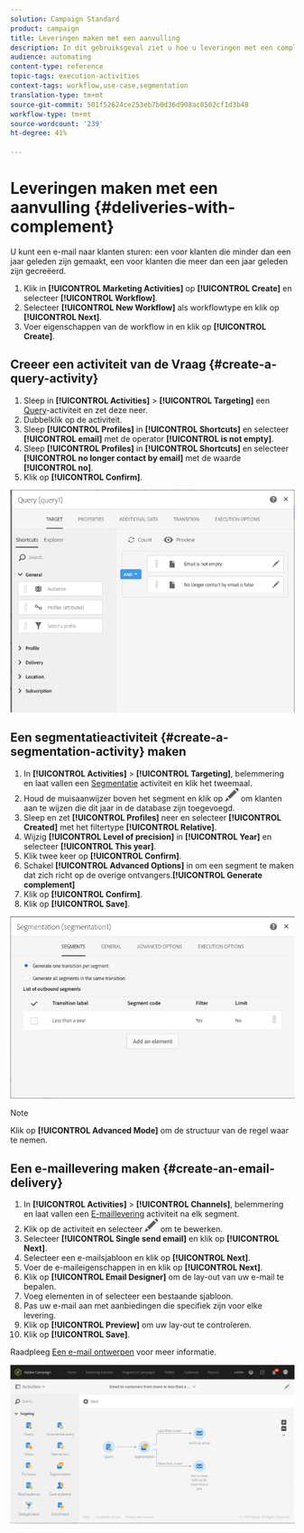 ```yaml
---
solution: Campaign Standard
product: campaign
title: Leveringen maken met een aanvulling
description: In dit gebruiksgeval ziet u hoe u leveringen met een complement maakt.
audience: automating
content-type: reference
topic-tags: execution-activities
context-tags: workflow,use-case,segmentation
translation-type: tm+mt
source-git-commit: 501f52624ce253eb7b0d36d908ac8502cf1d3b48
workflow-type: tm+mt
source-wordcount: '239'
ht-degree: 41%

---
```



# Leveringen maken met een aanvulling {#deliveries-with-complement}

U kunt een e-mail naar klanten sturen: een voor klanten die minder dan een jaar geleden zijn gemaakt, een voor klanten die meer dan een jaar geleden zijn gecreëerd.

1. Klik in **[!UICONTROL Marketing Activities]** op **[!UICONTROL Create]** en selecteer **[!UICONTROL Workflow]**.
1. Selecteer **[!UICONTROL New Workflow]** als workflowtype en klik op **[!UICONTROL Next]**.
1. Voer eigenschappen van de workflow in en klik op **[!UICONTROL Create]**.

## Creeer een activiteit van de Vraag {#create-a-query-activity}

1. Sleep in **[!UICONTROL Activities]** > **[!UICONTROL Targeting]** een [Query](../../automating/using/query.md)-activiteit en zet deze neer.
1. Dubbelklik op de activiteit.
1. Sleep **[!UICONTROL Profiles]** in **[!UICONTROL Shortcuts]** en selecteer **[!UICONTROL email]** met de operator **[!UICONTROL is not empty]**.
1. Sleep **[!UICONTROL Profiles]** in **[!UICONTROL Shortcuts]** en selecteer **[!UICONTROL no longer contact by email]** met de waarde **[!UICONTROL no]**.
1. Klik op **[!UICONTROL Confirm]**.

![](assets/wf-complement-query.png)

## Een segmentatieactiviteit {#create-a-segmentation-activity} maken

1. In **[!UICONTROL Activities]** > **[!UICONTROL Targeting]**, belemmering en laat vallen een [Segmentatie](../../automating/using/segmentation.md) activiteit en klik het tweemaal.
1. Houd de muisaanwijzer boven het segment en klik op ![](assets/edit_darkgrey-24px.png) om klanten aan te wijzen die dit jaar in de database zijn toegevoegd.
1. Sleep en zet **[!UICONTROL Profiles]** neer en selecteer **[!UICONTROL Created]** met het filtertype **[!UICONTROL Relative]**.
1. Wijzig **[!UICONTROL Level of precision]** in **[!UICONTROL Year]** en selecteer **[!UICONTROL This year]**.
1. Klik twee keer op **[!UICONTROL Confirm]**.
1. Schakel **[!UICONTROL Advanced Options]** in om een segment te maken dat zich richt op de overige ontvangers.**[!UICONTROL Generate complement]**
1. Klik op **[!UICONTROL Confirm]**.
1. Klik op **[!UICONTROL Save]**.

![](assets/wf-complement-segmentation.png)

>[!NOTE]
>
>Klik op **[!UICONTROL Advanced Mode]** om de structuur van de regel waar te nemen.

## Een e-maillevering maken {#create-an-email-delivery}

1. In **[!UICONTROL Activities]** > **[!UICONTROL Channels]**, belemmering en laat vallen een [E-maillevering](../../automating/using/email-delivery.md) activiteit na elk segment.
1. Klik op de activiteit en selecteer ![](assets/edit_darkgrey-24px.png) om te bewerken.
1. Selecteer **[!UICONTROL Single send email]** en klik op **[!UICONTROL Next]**.
1. Selecteer een e-mailsjabloon en klik op **[!UICONTROL Next]**.
1. Voer de e-maileigenschappen in en klik op **[!UICONTROL Next]**.
1. Klik op **[!UICONTROL Email Designer]** om de lay-out van uw e-mail te bepalen.
1. Voeg elementen in of selecteer een bestaande sjabloon.
1. Pas uw e-mail aan met aanbiedingen die specifiek zijn voor elke levering.
1. Klik op **[!UICONTROL Preview]** om uw lay-out te controleren.
1. Klik op **[!UICONTROL Save]**.

Raadpleeg [Een e-mail ontwerpen](../../designing/using/designing-from-scratch.md#designing-an-email-content-from-scratch) voor meer informatie.

![](assets/wf-deliveries-with-a-complement.png)
